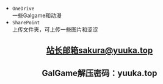+ <code>OneDrive</code>
<br>一些Galgame和动漫
+ <code>SharePoint</code>
<br>上传文件夹，可上传一些图片和涩涩

## <center>站长邮箱sakura@yuuka.top</center>

## <center>GalGame解压密码：yuuka.top</center>